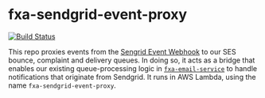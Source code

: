 # fxa-sendgrid-event-proxy

[![Build Status](https://travis-ci.org/mozilla/fxa-sendgrid-event-proxy.svg?branch=master)](https://travis-ci.org/mozilla/fxa-sendgrid-event-proxy)

This repo proxies events
from the [Sengrid Event Webhook](https://sendgrid.com/docs/API_Reference/Event_Webhook/event.html)
to our SES bounce, complaint and delivery queues.
In doing so,
it acts as a bridge
that enables our existing queue-processing logic
in [`fxa-email-service`](https://github.com/mozilla/fxa-email-service)
to handle notifications that originate from Sendgrid.
It runs in AWS Lambda,
using the name `fxa-sendgrid-event-proxy`.
